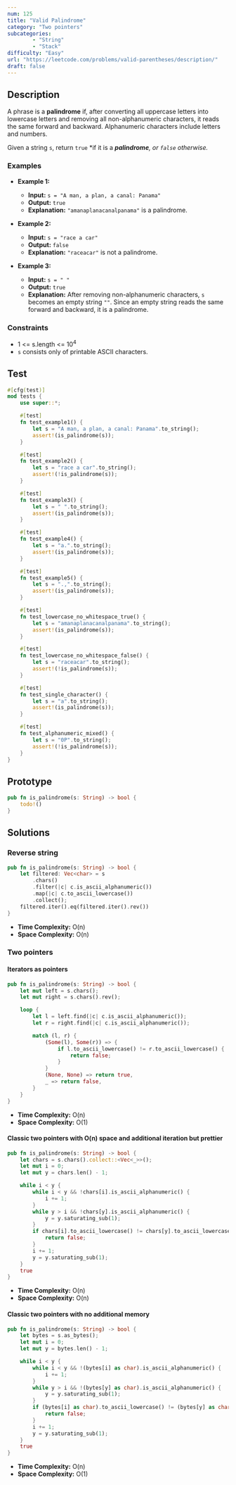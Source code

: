 ```yaml
---
num: 125
title: "Valid Palindrome"
category: "Two pointers"
subcategories: 
        - "String"
        - "Stack"
difficulty: "Easy"
url: "https://leetcode.com/problems/valid-parentheses/description/"
draft: false
---
```


## Description

A phrase is a **palindrome** if, after converting all uppercase letters into lowercase letters and removing all non-alphanumeric characters, it reads the same forward and backward. Alphanumeric characters include letters and numbers.

Given a string `s`, return `true` *if it is a ***palindrome**, or `false` otherwise.*

### Examples

- **Example 1:**
  - **Input:** `s = "A man, a plan, a canal: Panama"`
  - **Output:** `true`
  - **Explanation:** `"amanaplanacanalpanama"` is a palindrome.

- **Example 2:**
  - **Input:** `s = "race a car"`
  - **Output:** `false`
  - **Explanation:** `"raceacar"` is not a palindrome.

- **Example 3:**
  - **Input:** `s = " "`
  - **Output:** `true`
  - **Explanation:** After removing non-alphanumeric characters, `s` becomes an empty string `""`. Since an empty string reads the same forward and backward, it is a palindrome.

### Constraints

- 1 <= s.length <= 10<sup>4</sup>
- `s` consists only of printable ASCII characters.

## Test

```rust
#[cfg(test)]
mod tests {
    use super::*;

    #[test]
    fn test_example1() {
        let s = "A man, a plan, a canal: Panama".to_string();
        assert!(is_palindrome(s));
    }

    #[test]
    fn test_example2() {
        let s = "race a car".to_string();
        assert!(!is_palindrome(s));
    }

    #[test]
    fn test_example3() {
        let s = " ".to_string();
        assert!(is_palindrome(s));
    }

    #[test]
    fn test_example4() {
        let s = "a.".to_string();
        assert!(is_palindrome(s));
    }

    #[test]
    fn test_example5() {
        let s = ".,".to_string();
        assert!(is_palindrome(s));
    }

    #[test]
    fn test_lowercase_no_whitespace_true() {
        let s = "amanaplanacanalpanama".to_string();
        assert!(is_palindrome(s));
    }

    #[test]
    fn test_lowercase_no_whitespace_false() {
        let s = "raceacar".to_string();
        assert!(!is_palindrome(s));
    }

    #[test]
    fn test_single_character() {
        let s = "a".to_string();
        assert!(is_palindrome(s));
    }

    #[test]
    fn test_alphanumeric_mixed() {
        let s = "0P".to_string();
        assert!(!is_palindrome(s));
    }
}
```

## Prototype

```rust
pub fn is_palindrome(s: String) -> bool {
    todo!()
}
```

## Solutions

### Reverse string

```rust
pub fn is_palindrome(s: String) -> bool {
    let filtered: Vec<char> = s
        .chars()
        .filter(|c| c.is_ascii_alphanumeric())
        .map(|c| c.to_ascii_lowercase())
        .collect();
    filtered.iter().eq(filtered.iter().rev())
}
```

- **Time Complexity:** O(n)  
- **Space Complexity:** O(n)

### Two pointers

#### Iterators as pointers

```rust
pub fn is_palindrome(s: String) -> bool {
    let mut left = s.chars();
    let mut right = s.chars().rev();

    loop {
        let l = left.find(|c| c.is_ascii_alphanumeric());
        let r = right.find(|c| c.is_ascii_alphanumeric());

        match (l, r) {
            (Some(l), Some(r)) => {
                if l.to_ascii_lowercase() != r.to_ascii_lowercase() {
                    return false;
                }
            }
            (None, None) => return true,
            _ => return false,
        }
    }
}
```

- **Time Complexity:** O(n)  
- **Space Complexity:** O(1)

#### Classic two pointers with O(n) space and additional iteration but prettier

```rust
pub fn is_palindrome(s: String) -> bool {
    let chars = s.chars().collect::<Vec<_>>();
    let mut i = 0;
    let mut y = chars.len() - 1;

    while i < y {
        while i < y && !chars[i].is_ascii_alphanumeric() {
            i += 1;
        }
        while y > i && !chars[y].is_ascii_alphanumeric() {
            y = y.saturating_sub(1);
        }
        if chars[i].to_ascii_lowercase() != chars[y].to_ascii_lowercase() {
            return false;
        }
        i += 1;
        y = y.saturating_sub(1);
    }
    true
}
```

- **Time Complexity:** O(n)  
- **Space Complexity:** O(n)

#### Classic two pointers with no additional memory

```rust
pub fn is_palindrome(s: String) -> bool {
    let bytes = s.as_bytes();
    let mut i = 0;
    let mut y = bytes.len() - 1;

    while i < y {
        while i < y && !(bytes[i] as char).is_ascii_alphanumeric() {
            i += 1;
        }
        while y > i && !(bytes[y] as char).is_ascii_alphanumeric() {
            y = y.saturating_sub(1);
        }
        if (bytes[i] as char).to_ascii_lowercase() != (bytes[y] as char).to_ascii_lowercase() {
            return false;
        }
        i += 1;
        y = y.saturating_sub(1);
    }
    true
}
```

- **Time Complexity:** O(n)  
- **Space Complexity:** O(1)
